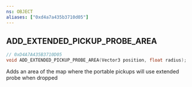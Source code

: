 ```yaml
---
ns: OBJECT
aliases: ["0xd4a7a435b3710d05"]
---
```

## ADD_EXTENDED_PICKUP_PROBE_AREA

```c
// 0xD4A7A435B3710D05
void ADD_EXTENDED_PICKUP_PROBE_AREA(Vector3 position, float radius);
```

Adds an area of the map where the portable pickups will use extended probe when dropped

